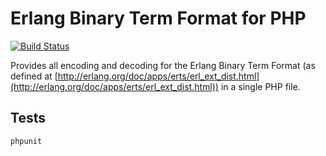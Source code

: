 Erlang Binary Term Format for PHP
=================================

[![Build Status](https://secure.travis-ci.org/okeuday/erlang_php.png?branch=master)](http://travis-ci.org/okeuday/erlang_php)

Provides all encoding and decoding for the Erlang Binary Term Format
(as defined at [http://erlang.org/doc/apps/erts/erl_ext_dist.html](http://erlang.org/doc/apps/erts/erl_ext_dist.html))
in a single PHP file.

Tests
-----

    phpunit



